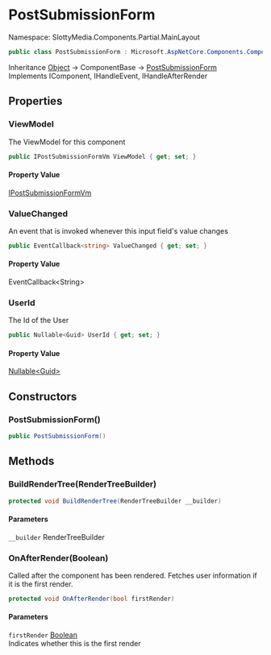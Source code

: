 # PostSubmissionForm

Namespace: SlottyMedia.Components.Partial.MainLayout

```csharp
public class PostSubmissionForm : Microsoft.AspNetCore.Components.ComponentBase, Microsoft.AspNetCore.Components.IComponent, Microsoft.AspNetCore.Components.IHandleEvent, Microsoft.AspNetCore.Components.IHandleAfterRender
```

Inheritance [Object](https://docs.microsoft.com/en-us/dotnet/api/system.object) → ComponentBase → [PostSubmissionForm](./slottymedia.components.partial.mainlayout.postsubmissionform.md)<br>
Implements IComponent, IHandleEvent, IHandleAfterRender

## Properties

### **ViewModel**

The ViewModel for this component

```csharp
public IPostSubmissionFormVm ViewModel { get; set; }
```

#### Property Value

[IPostSubmissionFormVm](./slottymedia.backend.viewmodel.partial.mainlayout.ipostsubmissionformvm.md)<br>

### **ValueChanged**

An event that is invoked whenever this input field's value changes

```csharp
public EventCallback<string> ValueChanged { get; set; }
```

#### Property Value

EventCallback&lt;String&gt;<br>

### **UserId**

The Id of the User

```csharp
public Nullable<Guid> UserId { get; set; }
```

#### Property Value

[Nullable&lt;Guid&gt;](https://docs.microsoft.com/en-us/dotnet/api/system.nullable-1)<br>

## Constructors

### **PostSubmissionForm()**

```csharp
public PostSubmissionForm()
```

## Methods

### **BuildRenderTree(RenderTreeBuilder)**

```csharp
protected void BuildRenderTree(RenderTreeBuilder __builder)
```

#### Parameters

`__builder` RenderTreeBuilder<br>

### **OnAfterRender(Boolean)**

Called after the component has been rendered. Fetches user information if it is the first render.

```csharp
protected void OnAfterRender(bool firstRender)
```

#### Parameters

`firstRender` [Boolean](https://docs.microsoft.com/en-us/dotnet/api/system.boolean)<br>
Indicates whether this is the first render
